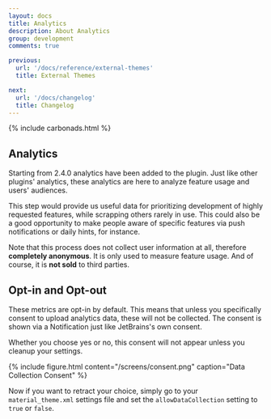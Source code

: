 ```yaml
---
layout: docs
title: Analytics
description: About Analytics
group: development
comments: true

previous:
  url: '/docs/reference/external-themes'
  title: External Themes

next:
  url: '/docs/changelog'
  title: Changelog
---
```


{% include carbonads.html %}

## Analytics

Starting from 2.4.0 analytics have been added to the plugin. Just like other plugins' analytics, these analytics are here to analyze feature usage and users' audiences.

This step would provide us useful data for prioritizing development of highly requested features, while scrapping others
rarely in use. This could also be a good opportunity to make people aware of specific features via push notifications or
daily hints, for instance.

Note that this process does not collect user information at all, therefore **completely anonymous**. It is only used to
measure feature usage. And of course, it is **not sold** to third parties.

## Opt-in and Opt-out

These metrics are opt-in by default. This means that unless you specifically consent to upload analytics data, these
will not be collected. The consent is shown via a Notification just like JetBrains's own consent.

Whether you choose yes or no, this consent will not appear unless you cleanup your settings.

{% include figure.html content="/screens/consent.png" caption="Data Collection Consent" %}

Now if you want to retract your choice, simply go to your `material_theme.xml` settings file and set the
`allowDataCollection` setting to `true` or `false`.
